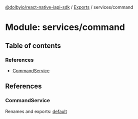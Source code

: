 [@dolbyio/react-native-iapi-sdk](../README.md) / [Exports](../modules.md) / services/command

# Module: services/command

## Table of contents

### References

- [CommandService](services_command.md#commandservice)

## References

### CommandService

Renames and exports: [default](services_command_CommandService.md#default)
